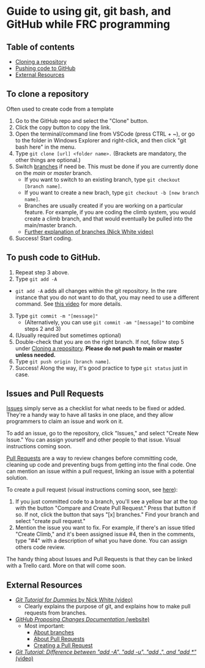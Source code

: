 # Guide to using git, git bash, and GitHub while FRC programming

## Table of contents
* [Cloning a repository](#To-clone-a-repository)
* [Pushing code to GitHub](#To-push-code-to-GitHub)
* [External Resources](#External-Resources)

## To clone a repository <a name="To-clone-a-repository"></a>
Often used to create code from a template
1. Go to the GitHub repo and select the "Clone" button.
2. Click the copy button to copy the link.
3. Open the terminal/command line from VSCode (press CTRL + ~), or go to the folder in Windows Explorer and right-click, and then click "git bash here" in the menu.
4. Type ```git clone [url] <folder name>.``` (Brackets are mandatory, the other things are optional.)
5. Switch [branches](https://docs.github.com/en/github/collaborating-with-pull-requests/proposing-changes-to-your-work-with-pull-requests/about-branches) if need be. This must be done if you are currently done on the *main* or *master* branch. 
    * If you want to switch to an existing branch, type ```git checkout [branch name]```.
    * If you want to create a new brach, type ```git checkout -b [new branch name]```.
    * Branches are usually created if you are working on a particular feature. For example, if you are coding the climb system, you would create a climb branch, and that would eventually be pulled into the main/master branch.
    * [Further explanation of branches (Nick White video)](https://youtu.be/mJ-qvsxPHpY?t=681)
5. Success! Start coding.

## To push code to GitHub. <a name="To-push-code-to-GitHub"></a>

1. Repeat step 3 above.
2. Type ```git add -A```
* ```git add -A``` adds all changes within the git repository. In the rare instance that you do not want to do that, you may need to use a different command. See [this video](https://www.youtube.com/watch?v=tcd4txbTtAY) for more details.
3. Type ```git commit -m "[message]"```
    - (Alternatively, you can use ```git commit -am "[message]"``` to combine steps 2 and 3)
4. (Usually required but sometimes optional)
5. Double-check that you are on the right branch. If not, follow step 5 under [Cloning a repository](#To-clone-a-repository). **Please do not push to main or master unless needed.**
6. Type ```git push origin [branch name]```.
7. Success! Along the way, it's good practice to type ```git status``` just in case.

## Issues and Pull Requests

 [Issues](https://guides.github.com/features/issues/) simply serve as a checklist for what needs to be fixed or added. They're a handy way to have all tasks in one place, and they allow programmers to claim an issue and work on it. 
 
 To add an issue, go to the repository, click "Issues," and select "Create New Issue." You can assign yourself and other people to that issue. Visual instructions coming soon.

[Pull Requests](https://docs.github.com/en/github/collaborating-with-pull-requests/proposing-changes-to-your-work-with-pull-requests/creating-a-pull-request) are a way to review changes before committing code, cleaning up code and preventing bugs from getting into the final code. One can mention an issue within a pull request, linking an issue with a potential solution.

To create a pull request (visual instructions coming soon, see [here](https://youtu.be/mJ-qvsxPHpY?t=873)):
1. If you just committed code to a branch, you'll see a yellow bar at the top with the button "Compare and Create Pull Request." Press that button if so. If not, click the button that says "[x] branches." Find your branch and select "create pull request."
2. Mention the issue you want to fix. For example, if there's an issue titled "Create Climb," and it's been assigned issue #4, then in the comments, type "#4" with a description of what you have done. You can assign others code review.

The handy thing about Issues and Pull Requests is that they can be linked with a Trello card. More on that will come soon.

## External Resources <a name="External-Resources"></a>

* [*Git Tutorial for Dummies* by Nick White (video)](https://youtu.be/mJ-qvsxPHpY)
    * Clearly explains the purpose of git, and explains how to make pull requests from branches.
* [*GitHub Proposing Changes Documentation* (website)](https://docs.github.com/en/github/collaborating-with-pull-requests/proposing-changes-to-your-work-with-pull-requests)
    * Most important:
        * [About branches](https://docs.github.com/en/github/collaborating-with-pull-requests/proposing-changes-to-your-work-with-pull-requests/about-branches)
        * [About Pull Requests](https://docs.github.com/en/github/collaborating-with-pull-requests/proposing-changes-to-your-work-with-pull-requests/about-pull-requests)
        * [Creating a Pull Request](https://docs.github.com/en/github/collaborating-with-pull-requests/proposing-changes-to-your-work-with-pull-requests/creating-a-pull-request)
* [*Git Tutorial: Difference between "add -A", "add -u", "add .", and "add \*"* (video)](https://www.youtube.com/watch?v=tcd4txbTtAY)